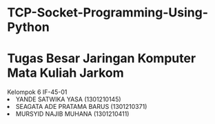 # TCP-Socket-Programming-Using-Python
<h1>Tugas Besar Jaringan Komputer Mata Kuliah Jarkom</h1>
Kelompok 6 IF-45-01
<li>YANDE SATWIKA YASA (1301210145)
<li>SEAGATA ADE PRATAMA BARUS (1301210371)
<li>MURSYID NAJIB MUHANA (1301210411)

